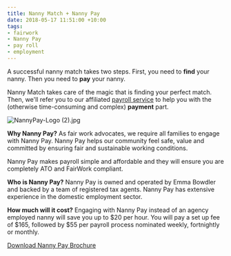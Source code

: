 ```yaml
---
title: Nanny Match + Nanny Pay
date: 2018-05-17 11:51:00 +10:00
tags:
- fairwork
- Nanny Pay
- pay roll
- employment
---
```


A successful nanny match takes two steps. First, you need to **find** your nanny. Then you need to **pay** your nanny. 

Nanny Match takes care of the magic that is finding your perfect match. Then, we'll refer you to our affiliated [payroll service](https://www.singletouchpayrollaustralia.com.au/industry/nanny-pay-household-staff) to help you with the (otherwise time-consuming and complex) **payment** part. 

![NannyPay-Logo (2).jpg](/uploads/NannyPay-Logo%20(2).jpg)

**Why Nanny Pay?**
As fair work advocates, we require all families to engage with Nanny Pay. Nanny Pay helps our community feel safe, value and committed by ensuring fair and sustainable working conditions.  

Nanny Pay makes payroll simple and affordable and they will ensure you are completely ATO and FairWork compliant.

**Who is Nanny Pay?**
Nanny Pay is owned and operated by Emma Bowdler and backed by a team of registered tax agents. Nanny Pay has extensive experience in the domestic employment sector. 

**How much will it cost?** 
Engaging with Nanny Pay instead of an agency employed nanny will save you up to $20 per hour. You will pay a set up fee of $165, followed by $55 per payroll process nominated weekly, fortnightly or monthly.

[Download Nanny Pay Brochure](https://www.singletouchpayrollaustralia.com.au/industry/nanny-pay-household-staff)